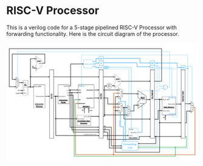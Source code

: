 # RISC-V Processor

This is a verilog code for a 5-stage pipelined RISC-V Processor with forwarding functionality. Here is the circuit diagram of the processor.

![The circuit diagramme of the processor.](CircuitDiagramme.png)
